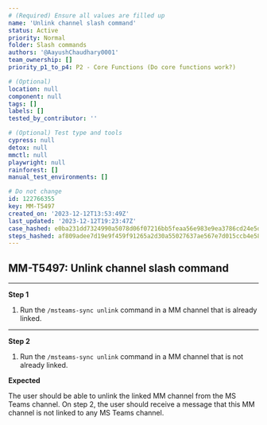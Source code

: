 ```yaml
---
# (Required) Ensure all values are filled up
name: 'Unlink channel slash command'
status: Active
priority: Normal
folder: Slash commands
authors: '@AayushChaudhary0001'
team_ownership: []
priority_p1_to_p4: P2 - Core Functions (Do core functions work?)

# (Optional)
location: null
component: null
tags: []
labels: []
tested_by_contributor: ''

# (Optional) Test type and tools
cypress: null
detox: null
mmctl: null
playwright: null
rainforest: []
manual_test_environments: []

# Do not change
id: 122766355
key: MM-T5497
created_on: '2023-12-12T13:53:49Z'
last_updated: '2023-12-12T19:23:47Z'
case_hashed: e0ba231dd7324990a5078d06f07216bb5feaa56e983e9ea3786cd24e5d24ace286ca3a019a1fdd34c35152db51797094
steps_hashed: af809adee7d19e9f459f91265a2d30a55027637ae567e7d015ccb4e586acfcad2ef41e7e752121bf459fa2afcb89c359
---
```


<!-- (Auto-generated) Based on frontmatter's "key" and "name" -->

## MM-T5497: Unlink channel slash command

---

**Step 1**

1. Run the `/msteams-sync unlink` command in a MM channel that is already linked.

---

**Step 2**

1. Run the `/msteams-sync unlink` command in a MM channel that is not already linked.

**Expected**

The user should be able to unlink the linked MM channel from the MS Teams channel. On step 2, the user should receive a message that this MM channel is not linked to any MS Teams channel.
